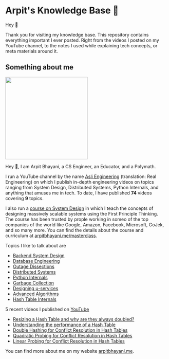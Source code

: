 # Arpit's Knowledge Base 🧠

Hey 🙌‍

Thank you for visiting my knowledge base. This repository contains everything important I ever posted. Right from the videos I posted on my YouTube channel, to the notes I used while explaining tech concepts, or meta materials around it.

## Something about me

<img width="256px" src="https://arpitbhayani.me/static/img/arpit.jpg" />

Hey 🙌‍, I am Arpit Bhayani, a CS Engineer, an Educator, and a Polymath.

I run a YouTube channel by the name [Asli Engineering](asliengineering.com) (translation: Real Engineering) on which I publish in-depth engineering videos on topics ranging from System Design,
Distributed Systems, Python Internals, and anything that amuses me in tech. To date, I have published **74** videos covering **9** topics.

I also run a [course on System Design](https://arpitbhayani.me/masterclass) in which I teach the concepts of designing massively scalable systems using the First Principle Thinking. The course has been trusted by prople working in someo of the top companies of the world like Google, Amazon, Facebook, Microsoft, GoJek, and so many more. You can find the details about the course and curriculum at [arpitbhayani.me/masterclass](https://arpitbhayani.me/masterclass).

Topics I like to talk about are

 - [Backend System Design](https://arpitbhayani.me/system-design)
 - [Database Engineering](https://arpitbhayani.me/database-engineering)
 - [Outage Dissections](https://arpitbhayani.me/outage-dissections)
 - [Distributed Systems](https://arpitbhayani.me/distributed-systems)
 - [Python Internals](https://arpitbhayani.me/python-internals)
 - [Garbage Collection](https://arpitbhayani.me/garbage-collection)
 - [Designing μ-services](https://arpitbhayani.me/microservices)
 - [Advanced Algorithms](https://arpitbhayani.me/advanced-algorithms)
 - [Hash Table Internals](https://arpitbhayani.me/hash-table-internals)

5 recent videos I published on [YouTube](https://www.youtube.com/c/ArpitBhayani)

 - [Resizing a Hash Table and why are they always doubled?](https://youtube.com/watch?v=zt1E0akArqQ)
 - [Understanding the performance of a Hash Table](https://youtube.com/watch?v=oD2yaTtu69w)
 - [Double Hashing for Conflict Resolution in Hash Tables](https://youtube.com/watch?v=wV4K6fo0T58)
 - [Quadratic Probing for Conflict Resolution in Hash Tables](https://youtube.com/watch?v=F-8pWiJv8ik)
 - [Linear Probing for Conflict Resolution in Hash Tables](https://youtube.com/watch?v=5QKAXG25hig)

You can find more about me on my website [arpitbhayani.me](arpitbhayani.me).